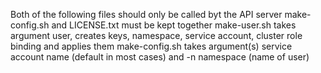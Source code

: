 Both of the following files should only be called byt the API server
make-config.sh and LICENSE.txt must be kept together
make-user.sh takes argument user, creates keys, namespace, service account, cluster role binding and applies them
make-config.sh takes argument(s) service account name (default in most cases) and -n namespace (name of user)
